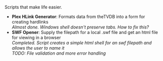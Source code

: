 Scripts that make life easier.  
* **Plex HLink Generator**: Formats data from theTVDB into a form for creating hardlinks  
*Almost done. Windows shell doesn't preserve tabs. How to fix this?*  
* **SWF Opener**:				    Supply the filepath for a local .swf file and get an html file for viewing in a browser  
*Completed. Script creates a simple html shell for an swf filepath and allows the user to name it  
TODO: File validation and more error handling*
